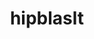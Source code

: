 ---
title: "hipblaslt"
layout: cache
categories: [package, develop]
meta: {"compilers": ["gcc@=11.4.0"], "num_specs": 10, "num_specs_by_stack": {"e4s": 10, "root": 10}, "oss": ["ubuntu22.04"], "platforms": ["linux"], "stacks": ["e4s", "root"], "targets": ["x86_64_v3"], "versions": ["6.3.2"]}
spec_details: [{"compiler": "gcc@=11.4.0", "hash": "d5rngs6yonlhjjwlyjxjb42nhx7uanhj", "os": "ubuntu22.04", "platform": "linux", "size": "-", "stacks": ["e4s", "root"], "target": "x86_64_v3", "variants": ["amdgpu_target=auto", "~asan", "build_system=cmake", "build_type=Release", "generator=make", "~ipo", "patches=c58195d"], "versions": ["6.3.2"]}, {"compiler": "gcc@=11.4.0", "hash": "d7ej5b5vi3ds4m2qd7hdieurakwni6fp", "os": "ubuntu22.04", "platform": "linux", "size": "-", "stacks": ["e4s", "root"], "target": "x86_64_v3", "variants": ["amdgpu_target=auto", "~asan", "build_system=cmake", "build_type=Release", "generator=make", "~ipo", "patches=c58195d"], "versions": ["6.3.2"]}, {"compiler": "gcc@=11.4.0", "hash": "fk66hzfeix7nzeej6uo7andok6n4w2hs", "os": "ubuntu22.04", "platform": "linux", "size": "-", "stacks": ["e4s", "root"], "target": "x86_64_v3", "variants": ["amdgpu_target=auto", "~asan", "build_system=cmake", "build_type=Release", "generator=make", "~ipo", "patches=c58195d"], "versions": ["6.3.2"]}, {"compiler": "gcc@=11.4.0", "hash": "jojalrum4rh4lk2mlw35mqh5gz5vy2un", "os": "ubuntu22.04", "platform": "linux", "size": "-", "stacks": ["e4s", "root"], "target": "x86_64_v3", "variants": ["amdgpu_target=auto", "~asan", "build_system=cmake", "build_type=Release", "generator=make", "~ipo", "patches=c58195d"], "versions": ["6.3.2"]}, {"compiler": "gcc@=11.4.0", "hash": "n72wtgiqwxmmcnsqna4ykbkowhdr7hyt", "os": "ubuntu22.04", "platform": "linux", "size": "-", "stacks": ["e4s", "root"], "target": "x86_64_v3", "variants": ["amdgpu_target=auto", "~asan", "build_system=cmake", "build_type=Release", "generator=make", "~ipo", "patches=c58195d"], "versions": ["6.3.2"]}, {"compiler": "gcc@=11.4.0", "hash": "pikwdcvo6aeogw2aw3vugdo7t2c4pzlr", "os": "ubuntu22.04", "platform": "linux", "size": "-", "stacks": ["e4s", "root"], "target": "x86_64_v3", "variants": ["amdgpu_target=auto", "~asan", "build_system=cmake", "build_type=Release", "generator=make", "~ipo", "patches=c58195d"], "versions": ["6.3.2"]}, {"compiler": "gcc@=11.4.0", "hash": "spsyus75u54e5r6vqq2fcn7zjr2oizb4", "os": "ubuntu22.04", "platform": "linux", "size": "-", "stacks": ["e4s", "root"], "target": "x86_64_v3", "variants": ["amdgpu_target=auto", "~asan", "build_system=cmake", "build_type=Release", "generator=make", "~ipo", "patches=c58195d"], "versions": ["6.3.2"]}, {"compiler": "gcc@=11.4.0", "hash": "uzw5mefgpnbouwxthnzdhoenvm2wvn77", "os": "ubuntu22.04", "platform": "linux", "size": "-", "stacks": ["e4s", "root"], "target": "x86_64_v3", "variants": ["amdgpu_target=auto", "~asan", "build_system=cmake", "build_type=Release", "generator=make", "~ipo", "patches=c58195d"], "versions": ["6.3.2"]}, {"compiler": "gcc@=11.4.0", "hash": "ypfue4dds4sjgulntnlivjvjzj5k6p6v", "os": "ubuntu22.04", "platform": "linux", "size": "-", "stacks": ["e4s", "root"], "target": "x86_64_v3", "variants": ["amdgpu_target=auto", "~asan", "build_system=cmake", "build_type=Release", "generator=make", "~ipo", "patches=c58195d"], "versions": ["6.3.2"]}, {"compiler": "gcc@=11.4.0", "hash": "zdzehodqyexqmzw7waaz5zjtsd4knmvu", "os": "ubuntu22.04", "platform": "linux", "size": "-", "stacks": ["e4s", "root"], "target": "x86_64_v3", "variants": ["amdgpu_target=auto", "~asan", "build_system=cmake", "build_type=Release", "generator=make", "~ipo", "patches=c58195d"], "versions": ["6.3.2"]}]
---